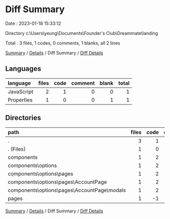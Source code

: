 # Diff Summary

Date : 2023-01-18 15:33:12

Directory c:\\Users\\yeung\\Documents\\Founder's Club\\Dreammate\\landing

Total : 3 files,  1 codes, 0 comments, 1 blanks, all 2 lines

[Summary](results.md) / [Details](details.md) / Diff Summary / [Diff Details](diff-details.md)

## Languages
| language | files | code | comment | blank | total |
| :--- | ---: | ---: | ---: | ---: | ---: |
| JavaScript | 2 | 1 | 0 | 0 | 1 |
| Properties | 1 | 0 | 0 | 1 | 1 |

## Directories
| path | files | code | comment | blank | total |
| :--- | ---: | ---: | ---: | ---: | ---: |
| . | 3 | 1 | 0 | 1 | 2 |
| . (Files) | 1 | 0 | 0 | 1 | 1 |
| components | 1 | 2 | 0 | 0 | 2 |
| components\\options | 1 | 2 | 0 | 0 | 2 |
| components\\options\\pages | 1 | 2 | 0 | 0 | 2 |
| components\\options\\pages\\AccountPage | 1 | 2 | 0 | 0 | 2 |
| components\\options\\pages\\AccountPage\\modals | 1 | 2 | 0 | 0 | 2 |
| pages | 1 | -1 | 0 | 0 | -1 |

[Summary](results.md) / [Details](details.md) / Diff Summary / [Diff Details](diff-details.md)